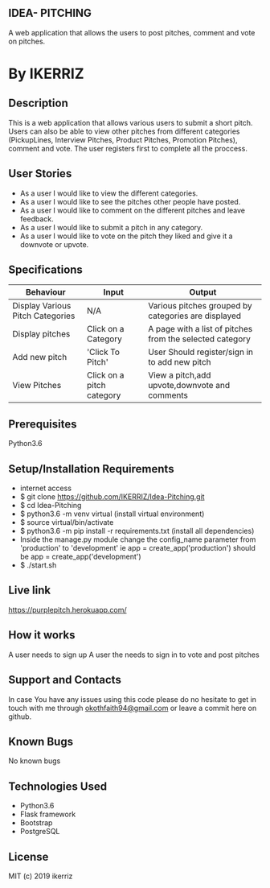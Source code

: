 ## IDEA- PITCHING
A web application that allows the users to post pitches, comment and vote on pitches.

# By IKERRIZ
## Description
This is a web application that allows various users to submit a short pitch. Users can also be able to view other pitches from different categories (PickupLines, Interview Pitches, Product Pitches, Promotion Pitches), comment and vote. The user registers first to complete all the proccess.

## User Stories
* As a user I would like to view the different categories.
* As a user I would like to see the pitches other people have posted.
* As a user I would like to comment on the different pitches and leave feedback.
* As a user I would like to submit a pitch in any category.
* As a user I would like to vote on the pitch they liked and give it a downvote or upvote.
## Specifications

| Behaviour  |	Input       |	  Output      |
|------------|--------------|-----------------|
|Display Various Pitch Categories|	N/A	|Various pitches grouped by categories are displayed|
|Display pitches |	Click on a Category	|A page with a list of pitches from the selected category|
|Add new pitch |	'Click To Pitch' |	User Should register/sign in to add new pitch|
|View Pitches |Click on a pitch	category|View a pitch,add upvote,downvote and comments|

## Prerequisites
Python3.6
## Setup/Installation Requirements
* internet access
* $ git clone https://github.com/IKERRIZ/Idea-Pitching.git
* $ cd Idea-Pitching
* $ python3.6 -m venv virtual (install virtual environment)
* $ source virtual/bin/activate
* $ python3.6 -m pip install -r requirements.txt (install all dependencies)
* Inside the manage.py module change the config_name parameter from 'production' to 'development' ie app = create_app('production') should be app = create_app('development')
* $ ./start.sh

## Live link
https://purplepitch.herokuapp.com/
## How it works
A user needs to sign up
A user the needs to sign in to vote and post pitches
## Support and Contacts
In case You have any issues using this code please do no hesitate to get in touch with me through okothfaith94@gmail.com or leave a commit here on github.

## Known Bugs
No known bugs

## Technologies Used
* Python3.6
* Flask framework
* Bootstrap
* PostgreSQL
## License
MIT (c) 2019 ikerriz